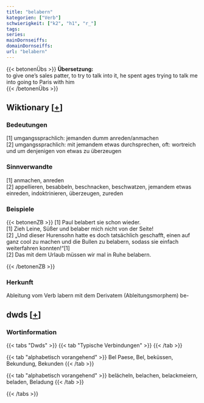 ```yaml
---
title: "belabern"
kategorien: ["Verb"]
schwierigkeit: ["k2", "h1", "r_"]
tags:
series:
mainDornseiffs:
domainDornseiffs:
url: "belabern"
---
```


{{< betonenÜbs >}}
**Übersetzung:**  
to give one’s sales patter, to try to talk into it, he spent ages trying to talk me into going to Paris with him  
{{< /betonenÜbs >}}

## Wiktionary [[+](https://de.wiktionary.org/wiki/belabern)]

### Bedeutungen
[1] umgangssprachlich: jemanden dumm anreden/anmachen  
[2] umgangssprachlich: mit jemandem etwas durchsprechen, oft: wortreich und um denjenigen von etwas zu überzeugen  

### Sinnverwandte
[1] anmachen, anreden  
[2] appellieren, besabbeln, beschnacken, beschwatzen, jemandem etwas einreden, indoktrinieren, überzeugen, zureden  

### Beispiele
{{< betonenZB >}}
[1] Paul belabert sie schon wieder.  
[1] Zieh Leine, Süßer und belaber mich nicht von der Seite!  
[2] „Und dieser Hurensohn hatte es doch tatsächlich geschafft, einen auf ganz cool zu machen und die Bullen zu belabern, sodass sie einfach weiterfahren konnten!“[1]  
[2] Das mit dem Urlaub müssen wir mal in Ruhe belabern.  

{{< /betonenZB >}}
### Herkunft
Ableitung vom Verb labern mit dem Derivatem (Ableitungsmorphem) be-  



## dwds [[+](https://www.dwds.de/wb/belabern)]

### Wortinformation
{{< tabs "Dwds" >}}
{{< tab "Typische Verbindungen" >}}
{{< /tab >}}

{{< tab "alphabetisch vorangehend" >}}
Bel Paese, Bel, beküssen, Bekundung, Bekunden
{{< /tab >}}

{{< tab "alphabetisch vorangehend" >}}
belächeln, belachen, belackmeiern, beladen, Beladung
{{< /tab >}}

{{< /tabs >}}

